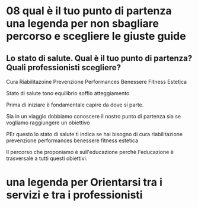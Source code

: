 # 08  qual è il tuo punto di partenza una legenda per non sbagliare percorso e scegliere le giuste guide 


## Lo stato di salute. Qual è il tuo punto di partenza? Quali professionisti scegliere?

Cura 
Riabilitazoine
Prevenzione
Performances
Benessere
Fitness
Estetica


Stato di salute tono equilibrio soffio atteggiamento 

Prima di iniziare è fondamentale capire da dove si parte.

Sia in un viaggio dobbiamo conoscere il nostro punto di partenza sia se vogliamo raggiungere un obiettivo 

PEr questo lo stato di salute
ti indica 
se hai bisogno di cura riabilitazione prevenzione performances benessere fitness estetica 

Il percorso che proponiamo è sull'educazione perchè l'educazione è trasversale a tutti questi obiettivi.




# una legenda per Orientarsi tra i servizi e tra i professionisti 



<!--stackedit_data:
eyJoaXN0b3J5IjpbMTc2ODU3Nzc5NCwxMjY2OTEzNzQwLC0xNj
Y4MzUwNDk4LC0xNjk5NzE2MDUsLTEyNTM2OTU4NzcsLTE0NDQ1
MDczMTQsLTE4NjkyODY5MTAsNzY0MjQ1MjYyLDUzMTA4NTU5MV
19
-->